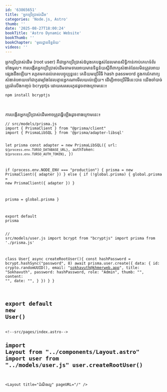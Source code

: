 ```yaml
---
id: '63865651'
title: 'អ្នក​ប្រើប្រាស់​​ដើម'
categories: 'Node.js, Astro'
thumb: ''
date: '2025-08-27T18:00:24'
bookTitle: 'Astro Dynamic Website'
bookThumb: ''
bookChapter: 'មូលដ្ឋាន​ទិន្នន័យ'
videos: ''
---
```

<p>អ្នក​ប្រើប្រាស់​ដើម​ (root user) គឺ​ជា​អ្នក​ប្រើប្រាស់​ដំបូង​គេ​បង្អស់​ដែល​មាន​​សិទ្ធិ​កាន់កាប់​គេហទំព័រ​ទាំងមូល​។ ការបង្កើត​អ្នក​ប្រើប្រាស់​ដើម​ទាមទារ​អោយ​មាន​ទិន្នន័យ​ស្តី​ពី​ពាក្យ​សំងាត់​ដែល​មិន​ត្រូវ​អោយ​ផ្សេង​ដឹង​ឡើយ​។ រហូត​មកដល់​ពេល​បច្ចុប្បន្ន​នេះ គេនិយម​ប្រើ​វិធី hash password ក្នុង​ការ​កែ​ពាក្យ​សំងាត់​អោយ​ទៅ​ជា​កូដ​ម្យ៉ាង​ដែល​គ្មាន​អ្នកណា​មើល​យល់​ឡើយ​។ ដើម្បី​អាច​ប្រើ​វិធី​នេះ​បាន​ យើង​ចាំបាច់​ត្រូវ​តំលើង​កញ្ចប់​ bcryptjs ​ដោយ​សរសេរ​កូដ​ដូច​ខាង​ក្រោម​នេះ៖</p><pre><code>npm install bcryptjs</code></pre><p>&nbsp;</p><p>ការបង្កើត​អ្នក​ប្រើប្រាស់​ដើម​អាច​ត្រូវ​ធ្វើ​ឡើង​ដូច​ខាង​ក្រោម​នេះ៖</p><pre><code class="js javascript js-code">// src/models/prisma.js
import { PrismaClient } from "@prisma/client"
import { PrismaLibSQL } from '@prisma/adapter-libsql'

let prisma
const adapter = new PrismaLibSQL({
  url: `${process.env.TURSO_DATABASE_URL}`,
  authToken: `${process.env.TURSO_AUTH_TOKEN}`,
})

if (process.env.NODE_ENV === "production") {
  prisma = new PrismaClient({ adapter })
} else {
  if (!global.prisma) {
    global.prisma = new PrismaClient({ adapter })
  }

  prisma = global.prisma
}

export default prisma</code></pre><pre><code class="js javascript js-code">// src/models/user.js
import bcrypt from "bcryptjs"
import prisma from './prisma.js'

class User{
    async createRootUser(){
        const hashPassword = bcrypt.hashSync("password", 8)
        await prisma.user.create({
            data: {
                id: crypto.randomUUID(),
                email: "sokhavuth@khmerweb.app",
                title: "Sokhavuth",
                password: hashPassword,
                role: "Admin",
                thumb: "",
                content: "",
                date: "",
            }
        })
    }
}

export default new User()</code></pre><pre><code class="svelte">&lt;!--src/pages/index.astro--&gt;
---
import Layout from "../components/Layout.astro"
import user from "../models/user.js"
user.createRootUser()
---
 
&lt;Layout title="ដំណឹង​ល្អ" pageURL="/" /&gt;</code></pre>